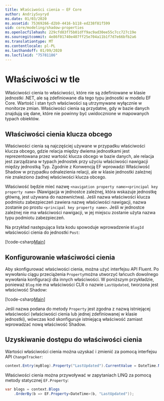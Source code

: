 ```yaml
---
title: Właściwości cienia — EF Core
author: AndriySvyryd
ms.date: 01/03/2020
ms.assetid: 75369266-d2b9-4416-b118-ed238f81f599
uid: core/modeling/shadow-properties
ms.openlocfilehash: 229cfd83f75b01dff9ac9ad30ee55c7cc727c19e
ms.sourcegitcommit: 4e86f01740e407ff25e704a11b1f7d7e66bfb2a6
ms.translationtype: MT
ms.contentlocale: pl-PL
ms.lasthandoff: 01/09/2020
ms.locfileid: "75781186"
---
```

# <a name="shadow-properties"></a>Właściwości w tle

Właściwości cienia to właściwości, które nie są zdefiniowane w klasie jednostki .NET, ale są zdefiniowane dla tego typu jednostki w modelu EF Core. Wartość i stan tych właściwości są utrzymywane wyłącznie w monitorze zmian. Właściwości cienia są przydatne, gdy w bazie danych znajdują się dane, które nie powinny być uwidocznione w mapowanych typach obiektów.

## <a name="foreign-key-shadow-properties"></a>Właściwości cienia klucza obcego

Właściwości cienia są najczęściej używane w przypadku właściwości klucza obcego, gdzie relacja między dwiema jednostkami jest reprezentowana przez wartość klucza obcego w bazie danych, ale relacja jest zarządzana w typach jednostek przy użyciu właściwości nawigacji między jednostką Typ. Zgodnie z Konwencją EF wprowadzi Właściwość Shadow w przypadku odnalezienia relacji, ale w klasie jednostki zależnej nie znaleziono żadnej właściwości klucza obcego.

Właściwość będzie mieć nazwę `<navigation property name><principal key property name>` (Nawigacja w jednostce zależnej, która wskazuje jednostkę główną, jest używana do nazewnictwa). Jeśli nazwa właściwości klucza podmiotu zabezpieczeń zawiera nazwę właściwości nawigacji, nazwa zostanie po prostu `<principal key property name>`. Jeśli w jednostce zależnej nie ma właściwości nawigacji, w jej miejscu zostanie użyta nazwa typu podmiotu zabezpieczeń.

Na przykład następująca lista kodu spowoduje wprowadzenie `BlogId` właściwości cienia do jednostki `Post`:

[!code-csharp[Main](../../../samples/core/Modeling/Conventions/ShadowForeignKey.cs?name=Conventions&highlight=21-23)]

## <a name="configuring-shadow-properties"></a>Konfigurowanie właściwości cienia

Aby skonfigurować właściwości cienia, można użyć interfejsu API Fluent. Po wywołaniu ciągu przeciążenia `Property`można utworzyć łańcuch dowolnego wywołania konfiguracji dla innych właściwości. W poniższym przykładzie, ponieważ `Blog` nie ma właściwości CLR o nazwie `LastUpdated`, tworzona jest właściwość Shadow:

[!code-csharp[Main](../../../samples/core/Modeling/FluentAPI/ShadowProperty.cs?name=ShadowProperty&highlight=8)]

Jeśli nazwa podana do metody `Property` jest zgodna z nazwą istniejącej właściwości (właściwości cienia lub jednej zdefiniowanej w klasie jednostki), wówczas kod skonfiguruje istniejącą właściwość zamiast wprowadzać nową właściwość Shadow.

## <a name="accessing-shadow-properties"></a>Uzyskiwanie dostępu do właściwości cienia

Wartości właściwości cienia można uzyskać i zmienić za pomocą interfejsu API `ChangeTracker`:

``` csharp
context.Entry(myBlog).Property("LastUpdated").CurrentValue = DateTime.Now;
```

Właściwości cienia można przywoływać w zapytaniach LINQ za pomocą metody statycznej `EF.Property`:

``` csharp
var blogs = context.Blogs
    .OrderBy(b => EF.Property<DateTime>(b, "LastUpdated"));
```

